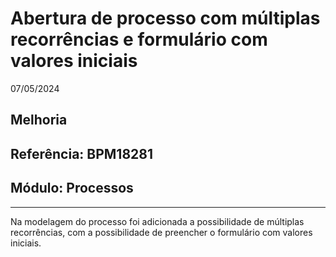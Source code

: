 # Abertura de processo com múltiplas recorrências e formulário com valores iniciais
07/05/2024
## Melhoria
## Referência: BPM18281
## Módulo: Processos
***

Na modelagem do processo foi adicionada a possibilidade de múltiplas recorrências, com a possibilidade de preencher o formulário com valores iniciais.
